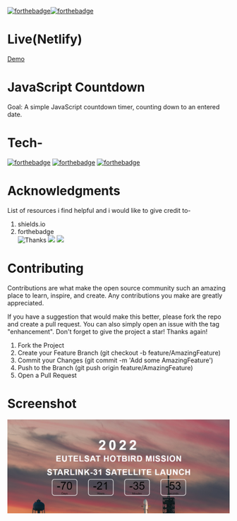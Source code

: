 [![forthebadge](https://forthebadge.com/images/badges/built-with-love.svg)](https://forthebadge.com)[![forthebadge](https://forthebadge.com/images/badges/made-with-javascript.svg)](https://forthebadge.com)

# Live(Netlify)
[Demo](https://flourishing-nougat-48fffa.netlify.app/)

# JavaScript Countdown
Goal: A simple JavaScript countdown timer, counting down to an entered date.


# Tech-
[![forthebadge](https://forthebadge.com/images/badges/uses-html.svg)](https://forthebadge.com)
[![forthebadge](https://forthebadge.com/images/badges/uses-css.svg)](https://forthebadge.com)
[![forthebadge](https://forthebadge.com/images/badges/uses-js.svg)](https://forthebadge.com)

# Acknowledgments
List of resources i find helpful and i would like to give credit to-
1. shields.io       
2. forthebadge   
![Thanks](https://img.shields.io/badge/MENTOR-HITESH%20CHOUDHARY-red)
![](https://img.shields.io/badge/MENTOR-ANURAG%20TIWARI-red)
![](https://img.shields.io/badge/THANKS-Ineuronai-green)

# Contributing
Contributions are what make the open source community such an amazing place to learn, inspire, and create. Any contributions you make are greatly appreciated.

If you have a suggestion that would make this better, please fork the repo and create a pull request. You can also simply open an issue with the tag "enhancement". Don't forget to give the project a star! Thanks again!

1. Fork the Project
2. Create your Feature Branch (git checkout -b feature/AmazingFeature)
3. Commit your Changes (git commit -m 'Add some AmazingFeature')
4. Push to the Branch (git push origin feature/AmazingFeature)
5. Open a Pull Request

# Screenshot
![](./assets/Capture01.PNG)
 
